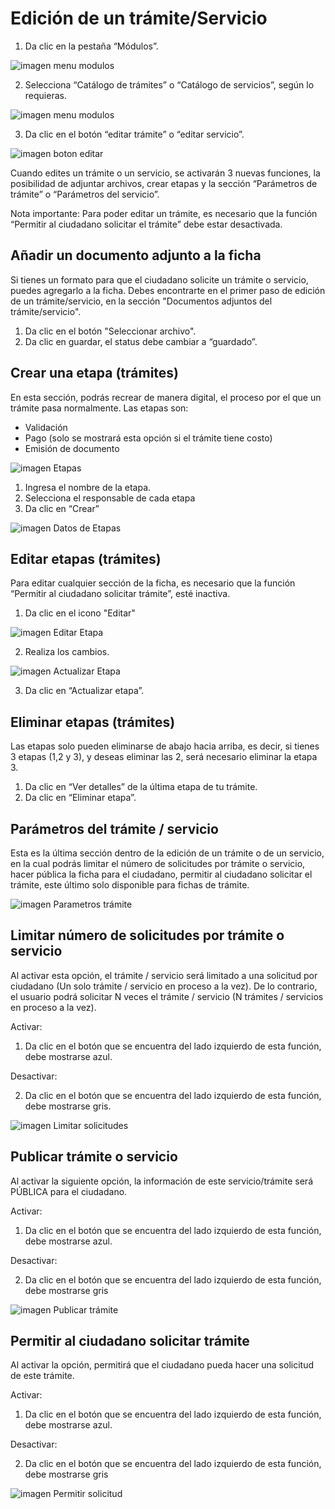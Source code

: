 # Edición de un trámite/Servicio	

1. Da clic en la pestaña “Módulos”.

![imagen menu modulos](/img/modulos.png)

2. Selecciona “Catálogo de trámites” o “Catálogo de servicios”, según lo requieras.

![imagen menu modulos](/img/tramites-servicios.png)

3. Da clic en el botón “editar trámite” o “editar servicio”.

![imagen boton editar](/img/requisito-editar.png)

Cuando edites un trámite o un servicio, se activarán 3 nuevas funciones, la posibilidad de adjuntar archivos, crear etapas y la sección “Parámetros de trámite” o “Parámetros del servicio”.

Nota importante: Para poder editar un trámite, es necesario que la función “Permitir al ciudadano solicitar el trámite” debe estar desactivada.

## Añadir un documento adjunto a la ficha

Si tienes un formato para que el ciudadano solicite un trámite o servicio, puedes agregarlo a la ficha. Debes encontrarte en el primer paso de edición de un trámite/servicio, en la sección "Documentos adjuntos del trámite/servicio".

1. Da clic en el botón "Seleccionar archivo".
2. Da clic en guardar, el status debe cambiar a “guardado”.


## Crear una etapa (trámites)	

En esta sección, podrás recrear de manera digital, el proceso por el que un trámite pasa normalmente. Las etapas son:

- Validación
- Pago (solo se mostrará esta opción si el trámite tiene costo)
- Emisión de documento

![imagen Etapas](/img/etapas.png)

1. Ingresa el nombre de la etapa.
2. Selecciona el responsable de cada etapa
3. Da clic en “Crear”

![imagen Datos de Etapas](/img/datos-etapa.png)


## Editar etapas (trámites)

Para editar cualquier sección de la ficha, es necesario que la función “Permitir al ciudadano solicitar trámite”, esté inactiva.

1. Da clic en el icono "Editar"

![imagen Editar Etapa](/img/editar-etapa.png)

2. Realiza los cambios.

![imagen Actualizar Etapa](/img/actualizar-etapa.png)

3. Da clic en “Actualizar etapa”.


## Eliminar etapas (trámites)	

Las etapas solo pueden eliminarse de abajo hacia arriba, es decir, si tienes 3 etapas (1,2 y 3), y deseas eliminar las 2, será necesario eliminar la etapa 3.

1. Da clic en “Ver detalles” de la última etapa de tu trámite.
2. Da clic en “Eliminar etapa”.


## Parámetros del trámite / servicio	

Esta es la última sección dentro de la edición de un trámite o de un servicio, en la cual podrás limitar el número de solicitudes por trámite o servicio, hacer pública la ficha para el ciudadano, permitir al ciudadano solicitar el trámite, este último solo disponible para fichas de trámite.

![imagen Parametros trámite](/img/parametros-tramite.png)

## Limitar número de solicitudes por trámite o servicio	

Al activar esta opción, el trámite / servicio será limitado a una solicitud por ciudadano (Un solo trámite / servicio en proceso a la vez).
De lo contrario, el usuario podrá solicitar N veces el trámite / servicio (N trámites / servicios en proceso a la vez).

Activar:
1. Da clic en el botón que se encuentra del lado izquierdo de esta función, debe mostrarse azul.

Desactivar:

2. Da clic en el botón que se encuentra del lado izquierdo de esta función, debe mostrarse gris.

![imagen Limitar solicitudes](/img/limitar-solicitudes.png)


## Publicar trámite o servicio

Al activar la siguiente opción, la información de este servicio/trámite será PÚBLICA para el ciudadano.

Activar:
1. Da clic en el botón que se encuentra del lado izquierdo de esta función, debe mostrarse azul.

Desactivar:

2. Da clic en el botón que se encuentra del lado izquierdo de esta función, debe mostrarse gris

![imagen Publicar trámite](/img/publicar-tramite.png)


## Permitir al ciudadano solicitar trámite	

Al activar la opción, permitirá que el ciudadano pueda hacer una solicitud de este trámite.

Activar:
1. Da clic en el botón que se encuentra del lado izquierdo de esta función, debe mostrarse azul.

Desactivar:

2. Da clic en el botón que se encuentra del lado izquierdo de esta función, debe mostrarse gris

![imagen Permitir solicitud](/img/permitir-solicitud.png)